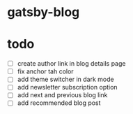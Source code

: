 # gatsby-blog

# todo

- [ ] create author link in blog details page
- [ ] fix anchor tah color
- [ ] add theme switcher in dark mode
- [ ] add newsletter subscription option
- [ ] add next and previous blog link
- [ ] add recommended blog post
